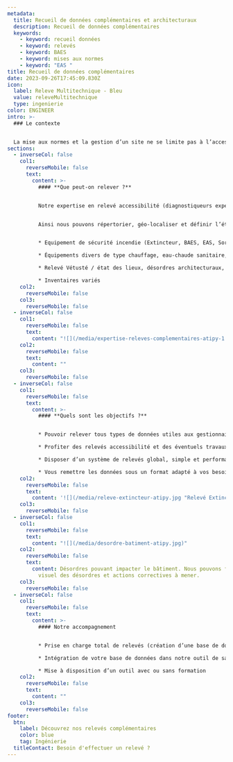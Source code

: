 ```yaml
---
metadata:
  title: Recueil de données complémentaires et architecturaux
  description: Recueil de données complémentaires
  keywords:
    - keyword: recueil données
    - keyword: relevés
    - keyword: BAES
    - keyword: mises aux normes
    - keyword: "EAS "
title: Recueil de données complémentaires
date: 2023-09-26T17:45:09.830Z
icon:
  label: Releve Multitechnique - Bleu
  value: releveMultitechnique
  type: ingenierie
color: ENGINEER
intro: >-
  ### Le contexte


  La mise aux normes et la gestion d’un site ne se limite pas à l’accessibilité. Vous avez des besoins dans d’autres domaines ? Inventaires, équipements, état des lieux, sécurité incendie, etc,  nous pouvons vous accompagner.
sections:
  - inverseCol: false
    col1:
      reverseMobile: false
      text:
        content: >-
          #### **Que peut-on relever ?**


          Notre expertise en relevé accessibilité (diagnostiqueurs expérimentés, outils de relevés internes performants) et notre expertise en phase travaux nous permettent de vous proposer d’autres types de relevés dans les bâtiments et les espaces publics.


          Ainsi nous pouvons répertorier, géo-localiser et définir l’état de vos équipements notamment dans les domaines suivants :


          * Equipement de sécurité incendie (Extincteur, BAES, EAS, Sorties de secours, plans, etc)

          * Équipements divers de type chauffage, eau-chaude sanitaire, ventilation

          * Relevé Vétusté / état des lieux, désordres architecturaux,  etc

          * Inventaires variés
    col2:
      reverseMobile: false
    col3:
      reverseMobile: false
  - inverseCol: false
    col1:
      reverseMobile: false
      text:
        content: "![](/media/expertise-releves-complementaires-atipy-1.jpeg)"
    col2:
      reverseMobile: false
      text:
        content: ""
    col3:
      reverseMobile: false
  - inverseCol: false
    col1:
      reverseMobile: false
      text:
        content: >-
          #### **Quels sont les objectifs ?**


          * Pouvoir relever tous types de données utiles aux gestionnaires de patrimoine

          * Profiter des relevés accessibilité et des éventuels travaux pour traiter les désordres “connexes” 

          * Disposer d’un système de relevés global, simple et performant avec des possibilités d’ajout de thématiques multiples facilitant la gestion du patrimoine.

          * Vous remettre les données sous un format adapté à vos besoins (compatible avec votre interface logiciel, en format tableur ou avec un accès à notre propre logiciel)
    col2:
      reverseMobile: false
      text:
        content: '![](/media/releve-extincteur-atipy.jpg "Relevé Extincteur")'
    col3:
      reverseMobile: false
  - inverseCol: false
    col1:
      reverseMobile: false
      text:
        content: "![](/media/desordre-batiment-atipy.jpg)"
    col2:
      reverseMobile: false
      text:
        content: Désordres pouvant impacter le bâtiment. Nous pouvons faire un relevé
          visuel des désordres et actions correctives à mener.
    col3:
      reverseMobile: false
  - inverseCol: false
    col1:
      reverseMobile: false
      text:
        content: >-
          #### Notre accompagnement 


          * Prise en charge total de relevés (création d’une base de données, mise en place d’un outil de saisie, relevés in-situ)

          * Intégration de votre base de données dans notre outil de saisie

          * Mise à disposition d’un outil avec ou sans formation
    col2:
      reverseMobile: false
      text:
        content: ""
    col3:
      reverseMobile: false
footer:
  btn:
    label: Découvrez nos relevés complémentaires
    color: blue
    tag: Ingénierie
  titleContact: Besoin d'effectuer un relevé ?
---
```

